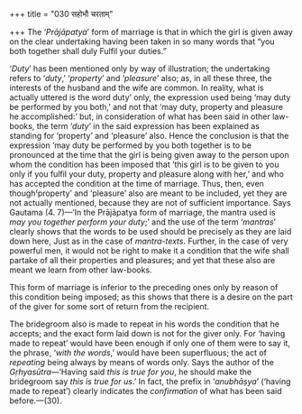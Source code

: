 +++
title = "030 सहोभौ चरताम्"

+++
The ‘*Prājāpatya*’ form of marriage is that in which the girl is given
away on the clear undertaking having been taken in so many words that
“you both together shall duly Fulfil your duties.”

‘*Duty*’ has been mentioned only by way of illustration; the undertaking
refers to ‘*duty*,’ ‘*property*’ and ‘*pleasure*’ also; as, in all these
three, the interests of the husband and the wife are common. In reality,
what is actually uttered is the word duty’ only, the expression used
being ‘may duty be performed by you both,’ and not that ‘may duty,
property and pleasure he accomplished:’ but, in consideration of what
has been said in other law-books, the term ‘*duty*’ in the said
expression has been explained as standing for ‘property’ and ‘pleasure’
also. Hence the conclusion is that the expression ‘may duty be performed
by you both together is to be pronounced at the time that the girl is
being given away to the person upon whom the condition has been imposed
that ‘this girl is to be given to you only if you fulfil your duty,
property and pleasure along with her,’ and who has accepted the
condition at the time of marriage. Thus, then, even though⁽property’ and
‘pleasure’ also are meant to be included, yet they are not actually
mentioned, because they are not of sufficient importance. Says Gautama
(4. 7)—‘In the Prājāpatya form of marriage, the mantra used is *may you
together perform your duty*;’ and the use of the term ‘*mantras*’
clearly shows that the words to be used should be precisely as they are
laid down here, Just as in the case of *mantra-texts*. Further, in the
case of very powerful men, it would not be right to make it a condition
that the wife shall partake of all their properties and pleasures; and
yet that these also are meant we learn from other law-books.

This form of marriage is inferior to the preceding ones only by reason
of this condition being imposed; as this shows that there is a desire on
the part of the giver for some sort of return from the recipient.

The bridegroom also is made to repeat in his words the condition that he
accepts; and the exact form laid down is not for the giver only. For
‘having made to repeat’ would have been enough if only one of them were
to say it, the phrase, ‘*with the words*,’ would have been superfluous;
the act of *repeating* being always by means of words only. Says the
author of the *Gṛhyasūtra*—‘Having said *this is true for you*, he
should make the bridegroom say *this is true for us*.’ In fact, the
prefix in ‘*anubhāṣya*’ (‘having made to repeat’) clearly indicates the
*confirmation* of what has been said before.—(30).


